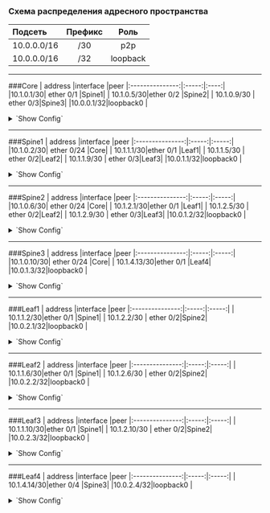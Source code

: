### Схема распределения адресного пространства

| Подсеть  | Префикс  | Роль |
|:------------ |:-------:|:-------:|
|10.0.0.0/16|/30|p2p|
|10.0.0.0/16|/32|loopback|

---
###Core
|  address |interface |peer
|:---------------:|:-----:|:----:|
|10.1.0.1/30| ether 0/1 |Spine1|
| 10.1.0.5/30|ether 0/2  |Spine2|
| 10.1.0.9/30 |  ether 0/3|Spine3|
|10.0.0.1/32|loopback0 |
<details>
  <summary>`Show Config`</summary>
<pre><code>
interface Loopback0
 ip address 10.0.0.1 255.255.255.255
!
interface Ethernet0/1
 description Spine1
 ip address 10.1.0.1 255.255.255.252
!
interface Ethernet0/2
 description Spine2
 ip address 10.1.0.5 255.255.255.252
!
interface Ethernet0/3
 description Spine3
 ip address 10.1.0.9 255.255.255.252
!
</code></pre>
</details>

---
###Spine1
 | address |interface |peer
|:---------------:|:-----:|:-----:|
|10.1.0.2/30| ether 0/24 |Core|
| 10.1.1.1/30|ether 0/1  |Leaf1|
| 10.1.1.5/30 | ether 0/2|Leaf2|
| 10.1.1.9/30 | ether 0/3|Leaf3|
|10.0.1.1/32|loopback0 |
<details>
  <summary>`Show Config`</summary>
<pre><code>
interface Loopback0
 ip address 10.0.1.1 255.255.255.255
!
interface Ethernet0/1
 description Leaf1
 ip address 10.1.1.1 255.255.255.252
!
interface Ethernet0/2
 description Leaf2
 ip address 10.1.1.5 255.255.255.252
!
interface Ethernet0/3
 description Leaf3
 ip address 10.1.1.9 255.255.255.252
!
interface Ethernet0/24
 description Core
 ip address 10.1.0.2 255.255.255.252
!
</code></pre>
</details>

---
###Spine2
 |  address |interface |peer
|:---------------:|:-----:|:-----:|
|10.1.0.6/30| ether 0/24 |Core|
| 10.1.2.1/30|ether 0/1  |Leaf1|
| 10.1.2.5/30 |  ether 0/2|Leaf2|
| 10.1.2.9/30 |  ether 0/3|Leaf3|
|10.0.1.2/32|loopback0 |
<details>
  <summary>`Show Config`</summary>
<pre><code>
interface Loopback0
 ip address 10.0.1.2 255.255.255.255
!
interface Ethernet0/1
 description Leaf1
 ip address 10.1.2.1 255.255.255.252
!
interface Ethernet0/2
 description Leaf2
 ip address 10.1.2.5 255.255.255.252
!
interface Ethernet0/3
 description Leaf3
 ip address 10.1.2.9 255.255.255.252
!
interface Ethernet0/24
 description Core
 ip address 10.1.0.6 255.255.255.252
!
</code></pre>
</details>

---
###Spine3
 |  address |interface |peer
|:---------------:|:-----:|:-----:|
|10.1.0.10/30| ether 0/24 |Core|
| 10.1.4.13/30|ether 0/1  |Leaf4|
|10.0.1.3/32|loopback0 |
<details>
  <summary>`Show Config`</summary>
<pre><code>
interface Loopback0
 ip address 10.0.1.3 255.255.255.255
!
interface Ethernet0/4
 description Leaf4
 ip address 10.1.4.13 255.255.255.252
!
interface Ethernet0/24
 description Core
 ip address 10.1.0.10 255.255.255.252
!
</code></pre>
</details>

---
###Leaf1
 |  address |interface |peer
|:---------------:|:-----:|:-----:|
| 10.1.1.2/30|ether 0/1  |Spine1|
| 10.1.2.2/30 | ether 0/2|Spine2|
|10.0.2.1/32|loopback0 |
<details>
  <summary>`Show Config`</summary>
<pre><code>
interface Loopback0
 ip address 10.0.2.1 255.255.255.255
!
interface Ethernet0/1
 description Spine1
 ip address 10.1.1.2 255.255.255.252
!
interface Ethernet0/2
 description Spine2
 ip address 10.1.2.2 255.255.255.252
!
</code></pre>
</details>

---
###Leaf2
 |  address |interface |peer
|:---------------:|:-----:|:-----:|
| 10.1.1.6/30|ether 0/1  |Spine1|
| 10.1.2.6/30 | ether 0/2|Spine2|
|10.0.2.2/32|loopback0 |
<details>
  <summary>`Show Config`</summary>
<pre><code>
interface Loopback0
 ip address 10.0.2.2 255.255.255.255
!
interface Ethernet0/1
 description Spine1
 ip address 10.1.1.6 255.255.255.252
!
interface Ethernet0/2
 description Spine2
 ip address 10.1.2.6 255.255.255.252
!
</code></pre>
</details>

---
###Leaf3
 |  address |interface |peer
|:---------------:|:-----:|:-----:|
| 10.1.1.10/30|ether 0/1  |Spine1|
| 10.1.2.10/30 | ether 0/2|Spine2|
|10.0.2.3/32|loopback0 |
<details>
  <summary>`Show Config`</summary>
<pre><code>
interface Loopback0
 ip address 10.0.2.3 255.255.255.255
!
interface Ethernet0/1
 description Spine1
 ip address 10.1.1.10 255.255.255.252
!
interface Ethernet0/2
 description Spine2
 ip address 10.1.2.10 255.255.255.252
!
</code></pre>
</details>

---
###Leaf4
 |  address |interface |peer
|:---------------:|:-----:|:-----:|
| 10.1.4.14/30|ether 0/4  |Spine3|
|10.0.2.4/32|loopback0 |
<details>
  <summary>`Show Config`</summary>
<pre><code>
interface Loopback0
 ip address 10.0.2.4 255.255.255.255
!
interface Ethernet0/4
 description Spine3
 ip address 10.1.4.14 255.255.255.252
!
</code></pre>
</details>
